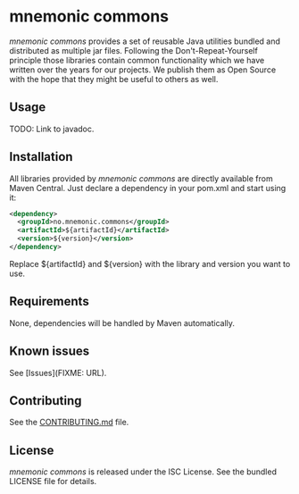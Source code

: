 mnemonic commons
================

*mnemonic commons* provides a set of reusable Java utilities bundled and distributed as multiple jar files. Following the Don't-Repeat-Yourself principle those libraries contain common functionality which we have written over the years for our projects. We publish them as Open Source with the hope that they might be useful to others as well.

## Usage

TODO: Link to javadoc.

## Installation

All libraries provided by *mnemonic commons* are directly available from Maven Central. Just declare a dependency in your pom.xml and start using it:

```xml
<dependency>
  <groupId>no.mnemonic.commons</groupId>
  <artifactId>${artifactId}</artifactId>
  <version>${version}</version>
</dependency>
```

Replace ${artifactId} and ${version} with the library and version you want to use.

## Requirements

None, dependencies will be handled by Maven automatically.

## Known issues

See [Issues](FIXME: URL).

## Contributing

See the [CONTRIBUTING.md](CONTRIBUTING.md) file.

## License

*mnemonic commons* is released under the ISC License. See the bundled LICENSE file for details.
